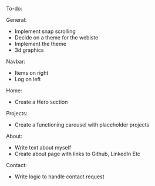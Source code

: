 To-do:

General:
- Implement snap scrolling
- Decide on a theme for the webiste 
- Implement the theme
- 3d graphics

Navbar:
- Items on right
- Log on left

Home:
- Create a Hero section 

Projects:
- Create a functioning carousel with placeholder projects

About:
- Write text about myself
- Create about page with links to Github, LinkedIn Etc

Contact:
- Write logic to handle contact request